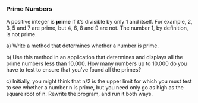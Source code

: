 ### Prime Numbers

A positive integer is **prime** if it’s divisible by only 1 and itself. For example,
2, 3, 5 and 7 are prime, but 4, 6, 8 and 9 are not. The number 1, by definition, is not prime.

a) Write a method that determines whether a number is prime.

b) Use this method in an application that determines and displays all the prime numbers
less than 10,000. How many numbers up to 10,000 do you have to test to ensure that
you’ve found all the primes?

c) Initially, you might think that n/2 is the upper limit for which you must test to see
whether a number n is prime, but you need only go as high as the square root of n. Rewrite
the program, and run it both ways.